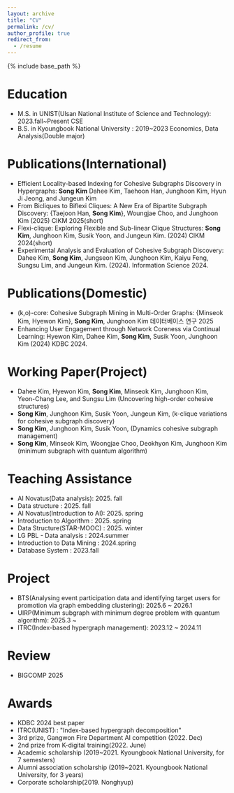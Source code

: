 ```yaml
---
layout: archive
title: "CV"
permalink: /cv/
author_profile: true
redirect_from:
  - /resume
---
```



{% include base_path %}

Education
======
* M.S. in UNIST(Ulsan National Institute of Science and Technology): 2023.fall~Present CSE
* B.S. in Kyoungbook National University : 2019~2023 Economics, Data Analysis(Double major)



Publications(International)
======
- Efficient Locality-based Indexing for Cohesive Subgraphs Discovery in Hypergraphs: **Song Kim** Dahee Kim, Taehoon Han, Junghoon Kim, Hyun Ji Jeong, and Jungeun Kim
- From Bicliques to Biflexi Cliques: A New Era of Bipartite Subgraph Discovery: {Taejoon Han, **Song Kim**}, Woungjae Choo, and Junghoon Kim  (2025) CIKM 2025(short)
- Flexi-clique: Exploring Flexible and Sub-linear Clique Structures: **Song Kim**, Junghoon Kim, Susik Yoon, and Jungeun Kim. (2024) CIKM 2024(short)
- Experimental Analysis and Evaluation of Cohesive Subgraph Discovery: Dahee Kim, **Song Kim**, Jungseon Kim, Junghoon Kim, Kaiyu Feng, Sungsu Lim, and Jungeun Kim. (2024). Information Science 2024.

  
Publications(Domestic)
======
- (k,o)-core: Cohesive Subgraph Mining in Multi-Order Graphs: {Minseok Kim, Hyewon Kim}, **Song Kim**, Junghoon Kim 데이터베이스 연구 2025
-  Enhancing User Engagement through Network Coreness via Continual Learning: Hyewon Kim, Dahee Kim, **Song Kim**, Susik Yoon, Junghoon Kim (2024) KDBC 2024.


Working Paper(Project)
======
- Dahee Kim, Hyewon Kim, **Song Kim**, Minseok Kim, Junghoon Kim, Yeon-Chang Lee, and Sungsu Lim (Uncovering high-order cohesive structures)
- **Song Kim**, Junghoon Kim, Susik Yoon, Jungeun Kim, (k-clique variations for cohesive subgraph discovery)
- **Song Kim**, Junghoon Kim, Susik Yoon, (Dynamics cohesive subgraph management)
- **Song Kim**, Minseok Kim, Woongjae Choo, Deokhyon Kim, Junghoon Kim (minimum subgraph with quantum algorithm)


Teaching Assistance
======
* AI Novatus(Data analysis): 2025. fall
* Data structure : 2025. fall
* AI Novatus(Introduction to AI): 2025. spring
* Introduction to Algorithm : 2025. spring
* Data Structure(STAR-MOOC) : 2025. winter 
* LG PBL - Data analysis : 2024.summer
* Introduction to Data Mining : 2024.spring
* Database System : 2023.fall

Project
======
* BTS(Analysing event participation data and identifying target users for promotion via graph embedding clustering): 2025.6 ~ 2026.1
* UIRP(Minimum subgraph with minimum degree problem with quantum algorithm): 2025.3 ~
* ITRC(Index-based hypergraph management): 2023.12 ~ 2024.11

Review
======
* BIGCOMP 2025


Awards
======
* KDBC 2024 best paper
* ITRC(UNIST) : "Index-based hypergraph decomposition"
* 3rd prize, Gangwon Fire Department AI competition (2022. Dec)
* 2nd prize from K-digital training(2022. June)
* Academic scholarship (2019~2021. Kyoungbook National University, for 7 semesters)
* Alumni association scholarship (2019~2021. Kyoungbook National University, for 3 years)
* Corporate scholarship(2019. Nonghyup) 


